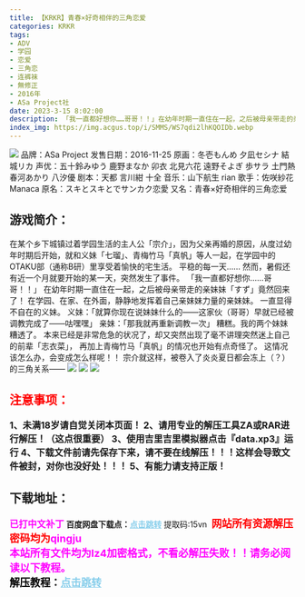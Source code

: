 ```yaml
---
title: 【KRKR】青春×好奇相伴的三角恋爱
categories: KRKR
tags:
- ADV
- 学园
- 恋爱
- 三角恋
- 连裤袜
- 無修正
- 2016年
- ASa Project社
date: 2023-3-15 8:02:00
description: 「我一直都好想你……哥哥！！」在幼年时期一直住在一起，之后被母亲带走的亲妹妹「すず」竟然回来了！在学园、在家、在外面，静静地发挥着自己亲妹妹力量的亲妹妹。
index_img: https://img.acgus.top/i/SMMS/WS7qdi2lhKQOIDb.webp
---
```

![](https://img.acgus.top/i/SMMS/WS7qdi2lhKQOIDb.webp)
品牌：ASa Project
发售日期：2016-11-25
原画：冬壱もんめ 夕凪セシナ 結城リカ
声优：五十鈴みゆう 鹿野まなか 卯衣 北見六花 遠野そよぎ 歩サラ 土門熱 春河あかり 八汐優
剧本：天都 言川紺 十全
音乐：山下航生 rian
歌手：佐咲紗花 Manaca
原名：スキとスキとでサンカク恋愛
又名：青春×好奇相伴的三角恋爱

## 游戏简介：
在某个乡下城镇过着学园生活的主人公「宗介」，因为父亲再婚的原因，从度过幼年时期后开始，就和义妹「七瑠」、青梅竹马「真帆」等人一起，在学园中的OTAKU部（通称B研）里享受着愉快的宅生活。
平稳的每一天……
然而，暑假还有近一个月就要开始的某一天，突然发生了事件。
「我一直都好想你……哥哥！！」
在幼年时期一直住在一起，之后被母亲带走的亲妹妹「すず」竟然回来了！
在学园、在家、在外面，静静地发挥着自己亲妹妹力量的亲妹妹。
一直显得不自在的义妹。
义妹：「就算你现在说妹妹什么的——这家伙（哥哥）早就已经被调教完成了——咕嘿嘿」
亲妹：「那我就再重新调教一次」
糟糕。我的两个妹妹糟透了。
本来已经是非常危急的状况了，却又突然出现了毫不讲理突然迷上自己的前辈「志衣菜」，
再加上青梅竹马「真帆」的情况也开始有点奇怪了。
这情况该怎么办，会变成怎么样呢！！
宗介就这样，被卷入了炎炎夏日都会冻上（？）的三角关系——
![](https://img.acgus.top/i/SMMS/iDBsp6EyqHkn1NR.webp)
![](https://img.acgus.top/i/SMMS/gOZyTsIKENCzeoS.webp)
![](https://img.acgus.top/i/SMMS/RVtTYauQgmxMbh.webp)




## <font color=#FF0000 >注意事项：</font>
<font size=3><b>1、未满18岁请自觉关闭本页面！
2、请用专业的解压工具ZA或RAR进行解压！（这点很重要）
3、使用吉里吉里模拟器点击『data.xp3』运行
4、下载文件前请先保存下来，请不要在线解压！！！这样会导致文件被封，对你也没好处！！！
5、有能力请支持正版！</b></font>

## 下载地址：
<font color=#FF00FF size=3><b>已打中文补丁</b></font>
<b>百度网盘下载点：</b><a href="https://pan.baidu.com/s/1s2bto9DpcOHHjKt2D6AbNg?pwd=15vn" style="color: #87CEEB;"><b>点击跳转</b></a> 提取码:15vn
<a style="padding: 0" href="https://post.qingju.org/AD/"><img style="max-width:100%" src="https://img.acgus.top/i/2024/07/478f689b8021d8d499ab43d21acf137a.gif" alt=""></a>
<b><font color=#FF0000 size=4>网站所有资源解压密码均为</b></font><b><font color=#FF00FF size=4>qingju</font><font color=#FF0000 ></font></b><br><b><font color=#FF00FF size=4>本站所有文件均为lz4加密格式，不看必解压失败！！请务必阅读以下教程。</b></font><br><b><font color=#000 size=4>解压教程：</b><a href="https://post.qingju.org/tutorial/000/" style="color: #87CEEB;"><b>点击跳转</b></a>